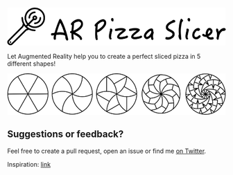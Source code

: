 ![](art/logo.png)

Let Augmented Reality help you to create a perfect sliced pizza in 5 different shapes!

![](art/pizzas.png)

## Suggestions or feedback?

Feel free to create a pull request, open an issue or find me [on Twitter](https://twitter.com/roberthein).

Inspiration: [link](http://gizmodo.com/mathematicians-have-found-crazy-new-ways-to-cut-pizza-i-1751776752) 